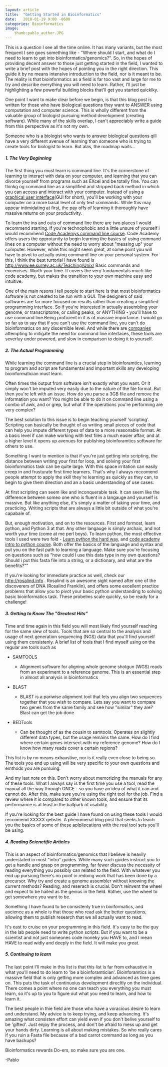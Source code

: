 ```yaml
---
layout: article
title:  "Getting Started in Bioinformatics"
date:   2018-01-19 9:00 -0600
categories: Bioinformatics
image:
    thumb:pablo_author.JPG
---
```


This is a question I see all the time online. It has many variants, but the
most frequent I see goes something like - "Where should I start, and what do I need to learn to get into bioinformatics/genomics?". So, in the hopes of providing decent answer to those just getting started in the field, I wanted to write a brief post with the hopes of pointing you in the right direction. This guide it by no means intensive introduction to the field, nor is it meant to be. The reality is that bioinformatics as a field is far too vast and large for me to try and  describe everything you will need to learn. Rather, I'll just be highlighting a few powerful building blocks that'll get you started quicklky.

One point I want to make clear before we begin, is that this blog post is
written for those who have biological questions they want to ANSWER using
computation and computer science. This is wholly different from the valuable 
group of biologist pursuing method development (creating software). While many of the skills
overlap, I can't appreciably write a guide from this perspective as it's not
my own. 

Someone who is a biologist who wants to answer biological questions qill have a
very different avenue of learning than someone who is trying to create tools
for biologist to learn. But alas, the roadmap waits...

##### 1. The Very Beginning

The first thing you must learn is command line. It's the cornerstone of
learning to interact with data on your computer, and learning that you can
divorce yourself from programs such as EXcel and be totally fine. You can thinkg og command line as a simplified and stripped back method in which you can access and interact with your computer. Instead of using a [graphical user interface](https://en.wikipedia.org/wiki/Graphical_user_interface)(GUI for short), you'll be working with your computer on a more basal level of only text commands. While this may appear intimidating at first, the pay offs of learning it thoroughly have massive returns on your productivity. 

To learn the ins and outs of command line there are two places I would
recommend starting. If you're technophobic and a little unsure of yourself i would recommend [Code Academys command line course](https://www.google.com/url?sa=t&rct=j&q=&esrc=s&source=web&cd=1&cad=rja&uact=8&ved=2ahUKEwjLgLKUia_fAhUln-AKHepWA58QFjAAegQIAxAC&url=https%3A%2F%2Fwww.codecademy.com%2Flearn%2Flearn-the-command-line&usg=AOvVaw2W4SXDZOVLJGgMMuEIe6j-). Code Academy offers users the opprotunity to begin learning the basics of using command lines on a computer without the need to worry about "messing up" your computer. However, while this might seem great, at some point you will have to pivot to actually using command line on your personal system. For this, I think the best turtorial I have found is http://www.ee.surrey.ac.uk/Teaching/Unix/ Basic
commands and excercises. Worth your time. It covers the very fundamentals much
like code academy, but makes the transition to your own machine easy and
intuitive.

One of the main resons I tell people to start here is that most bioinformatics software is not created to be run with a GUI. The designers
of said softwares are far more focused on results rather than creating a
simplified programming interface. So if you're interested in actually
assembling your genome, or transcriptome, or calling peaks, or ANYTHING -
you'll have to use command line.Being proficient in it is of massive importance. I would go so far as to say that if you can't use the command line, you can't do bioinformatics on any discernible level. And while there are [companies](https://www.geneious.com/) attempting to mitigate the need for command line interfaces, these tools are severluy under powered, and slow in comparison to doing it to yourself. 

##### 2. The Actual Programming

While learning the command line is a crucial step in bioinforamtics, learning
to program and script are fundamental and important skills any developing
bioinformatician must learn. 

Often times the output from software isn't exactly what you want. Or it simply
won't be imputed very easily due to the nature of the file format. But then
you're left with an issue. How do you parse a 3GB file and remove the
information you want? You might be able to do it on command line using a combo
of awk, and or grep, but what if the operations you're performing are very
complex? 

The best solution to this issue is to begin teaching yourself 'scripting'. Scripting can basically be thought of as writing small pieces of code that can help you impute different types of data to a more reasonable format. At a basic level if can make working with text files a much easier affair, and at a higher level it opens up avenues for publishing bioinforamtics software for others to use.

Something I want to mention is that if you're just getting into scripting, the
distance between writing your first for loop, and solving your first
bioinformatics task can be quite large. With this space irritation can easily
creep in and frusturate first time learners. That's why I always reccomend
people attempt to apply the skill they're learning as quickly as they can, to
begin to give them direction and an a basic understanding of use cases.

At first scripting can seem like and inconquerable task. It can seem like the
difference between someo one who is fluent in a langauge and yourself is
massive. But like anything else, it's simply a matter of taking your time, and
practicing. Writing scripts that are always a little bit outside of what you're
capabale of.

But, enough motivation, and on to the resources. First and formost, learn
python, and Python 3 at that. Any other langauge is simply archaic, and not
worth your time (come at me perl boys). To learn python, the most effective
tools I used were two fold - [Learn python the hard
way](https://learnpythonthehardway.org/), and [code academy 
intro to python course](https://www.codecademy.com/learn/learn-python). Both offer the basics of the language and syntax
and put you on the fast path to learning a language. Make sure you're focusing
on questions such as "how could I use this data type in my own questions?
Should i put this fasta file into a string, or a dictionary, and what are the
benefits?""

If you're looking for immediate practice as well, check our
http://rosalind.info . Rosalind is an awesome sight named after one of the
discoverers of DNA (Rosalind Franklin), and offers some excellent practice
problems that allow you to pivot your basic python understanding to solving
basic bioinformatics task. These probelms scale quickly, so be ready for a
challenge!


##### 3. Getting to Know The "Greatest Hits"

Time and time again in this field you will most likely find yourself reaching
for the same slew of tools. Tools that are so central to the analysis and usage
of next generation sequencing (NGS) data that you'll find yourself using them
consistenly. A brief list of tools that I find myself using on the regular are
tools such as 

* SAMTOOLS
    - Alignment software for aligning whole genome shotgun (WGS) reads from an experiment to a reference genome. This is an essential step in almost all
analysis in bioinformatics

* BLAST
    - BLAST is a pariwise alignment tool that lets you align two sequences
    together that you wish to compare. Lets say you want to compare two genes
from the same family and see how "similar" they are? Blast can get the job done

* BEDTools
    - Can be thought of as the cousin to samtools. Operates on slightly
      different data types, but the usage remains the same. How do I find where
certain genes intersect with my reference genome? How do I know how many reads
cover a certain regions?

This list is by no means exhaustive, nor is it really even close to being so.
The tools you end up using will be very specific to your own questions and
emthods you are pursuing. 

And my last note on this. Don't worry about memorizing the manuals for any of
these tools. What I always say is the first time you use a tool, read the
manual all the way through ONCE - so you have an idea of what it can and cannot
do. After this, make sure you're using the right tool for the job. Find a
review where it is compared to other known tools, and ensure that its
performance is at least in the ballpark of usability.

If you're looking for the best guide I have found on using these tools I would
reccomend XXXXX qebstei. A phenomenal blog post that seeks to teach you the
basics of some of these aplpliocations with the real tool sets you'll be using.



##### 4. Reading Scienctific Articles

This is an aspect of bioinformatics/genomics that I believe is heavily
understated in most "intro" guides. While many such guides instruct you to get
a handle and grasp on programming, far fewer discuss the necessity of reading
everything you possibly can related to the field. With whatever you end up
pursiong there's no point in redoing work that has been done by a precursor.
Why try and create a genome assembler without knowing the current
methods? Reading, and reserach is crucial. Don't reinvent the wheel and expect
to be hailed as the genius in the field. Rather, use the wheel to get somewhere
you want to be.

Something I have found to be consistenly true in bioiformatics, and ascience as
a whole is that those who read ask the better questions, allowing them to publish research that we all actually want to read. 

It's east to cruise on your programming in this field. It's easy to be the guy
in the lab people need to write python scripts. But if you want to be a
scientist and not just someones code moneky you HAVE to, and I mean HAVE to
read widly and deeply in the field. It will make you great.


##### 5. Continuing to learn

The last point I'll make in this list is that this list is far from exhaustive
in what you'll need to do learn to 'be a bioinforamtician'.
Bioinforamtics is a massive field that is only getting more complex and
advanced as time goes on. This puts the task of continuoius development
direcltly on the individual. There comes a point where no one can teach you
everything you must learn, so it's up to you to figure out what you need to
learn, and how to learn it.

The best people in thie field are those who have a voracious desire to learn
and understand. My advice is to keep trying, and keep advancing. It's amazing
what consisten effort can yield even if you don't belive yourself to be 'gifted'. Just enjoy the process, and don't be afraid to mess up and get your hands dirty. Learning is all about making mistakes. So who really cares if you ruin a Fasta file because of a bad carrot command as long as you have backups?

Bioinformatics rewards Do-ers, so make sure you are one.

-Pablo 


